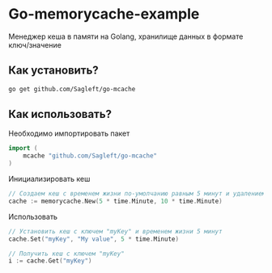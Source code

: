 # Go-memorycache-example
Менеджер кеша в памяти на Golang, хранилище данных в формате ключ/значение


## Как установить?

```bash
go get github.com/Sagleft/go-mcache
```

## Как использовать?

Необходимо импортировать пакет

```go
import (
	mcache "github.com/Sagleft/go-mcache"
)
```

Инициализировать кеш

```go
// Создаем кеш с временем жизни по-умолчанию равным 5 минут и удалением просроченного кеша каждые 10 минут
cache := memorycache.New(5 * time.Minute, 10 * time.Minute)
```

Использовать

```go
// Установить кеш с ключем "myKey" и временем жизни 5 минут
cache.Set("myKey", "My value", 5 * time.Minute)

// Получить кеш с ключем "myKey"
i := cache.Get("myKey")
```
